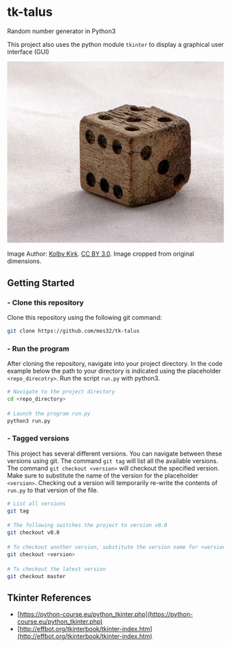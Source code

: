 # tk-talus
Random number generator in Python3

This project also uses the python module `tkinter` to display a graphical user interface (GUI)

![Bone Die](docs/images/Die_Bone.png)

Image Author: [Kolby Kirk](https://commons.wikimedia.org/wiki/File:Die_bone.jpg). [CC BY 3.0](https://creativecommons.org/licenses/by/3.0/). Image cropped from original dimensions.

## Getting Started

### - Clone this repository
Clone this repository using the following git command:
```bash
git clone https://github.com/mes32/tk-talus
```

### - Run the program
After cloning the repository, navigate into your project directory. In the code example below the path to your directory is indicated using the placeholder `<repo_direcotry>`. Run the script `run.py` with python3.
```bash
# Navigate to the project directory
cd <repo_directory>

# Launch the program run.py
python3 run.py
```

### - Tagged versions
This project has several different versions. You can navigate between these versions using git. The command `git tag` will list all the available versions. The command `git checkout <version>` will checkout the specified version. Make sure to substitute the name of the version for the placeholder `<version>`. Checking out a version will temporarily re-write the contents of `run.py` to that version of the file.
```bash
# List all versions
git tag

# The following switches the project to version v0.0
git checkout v0.0

# To checkout another version, substitute the version name for <version>
git checkout <version>

# To checkout the latest version
git checkout master
```

## Tkinter References

- [https://python-course.eu/python_tkinter.php](https://python-course.eu/python_tkinter.php)
- [http://effbot.org/tkinterbook/tkinter-index.htm](http://effbot.org/tkinterbook/tkinter-index.htm)